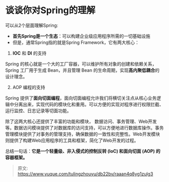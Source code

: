 # 谈谈你对Spring的理解

可以从2个层面理解Spring:

- **首先Spring是一个生态**：可以构建企业级应用程序所需的一切基础设施 
- 但是，通常Spring指的就是Spring Framework，它有两大核心：
1. **IOC** 和 **DI** 的支持

Spring 的核心就是一个大的工厂容器，可以维护所有对象的创建和依赖关系，Spring 工厂用于生成 Bean，并且管理 Bean 的生命周期，实现**高内聚低耦合**的设计理念。

2. AOP 编程的支持

Spring 提供了**面向切面编程**，面向切面编程允许我们将横切关注点从核心业务逻辑中分离出来，实现代码的模块化和重用。可以方便的实现对程序进行权限拦截、运行监控、日志记录等切面功能。

除了这两大核心还提供了丰富的功能和模块， 数据访问、事务管理、Web开发等。数据访问模块提供了对数据库的访问支持，可以方便地进行数据库操作。事务管理模块提供了对事务的管理支持，确保数据的一致性和完整性。Web开发模块则提供了构建Web应用程序的工具和框架，简化了Web开发的过程。

总结一句话：**它是一个轻量级、非入侵式的控制反转 (IoC) 和面向切面 (AOP) 的容器框架。**
 


> 原文: <https://www.yuque.com/tulingzhouyu/db22bv/raaan4q8yg1zulg3>